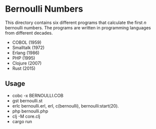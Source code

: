# Bernoulli Numbers

This directory contains six different programs that calculate the first *n* bernoulli numbers. The programs are written in programming languages from different decades.

- COBOL (1959)
- Smalltalk (1972)
- Erlang (1986)
- PHP (1995)
- Clojure (2007)
- Rust (2015)

## Usage

- cobc -x BERNOULLI.COB
- gst bernoulli.st
- erlc bernoulli.erl, erl, c(bernoulli), bernoulli:start(20).
- php bernoulli.php
- clj -M core.clj
- cargo run
